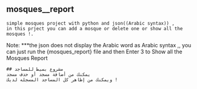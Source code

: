 

 ## mosques__report
   	simple mosques project with python and json((Arabic syntax)) ,
	in this prject you can add a mosque or delete one or show all the mosques !.
 Note:
 ***the json does not display the Arabic word as Arabic syntax ,,
    you can just run the {mosques_report} file and then Enter 3 to 
	Show all the Mosques Report
	
	## مشروع بسيط للمساجد 
	يمكنك من أضافة مسجد أو حدف مسجد
	ويمكنك من إظاهر كل المساجد المسجله لديك !

